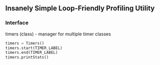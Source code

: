 ## Insanely Simple Loop-Friendly Profiling Utility

### Interface

timers (class) - manager for multiple timer classes

```python
timers = Timers()
timers.start(TIMER_LABEL)
timers.end(TIMER_LABEL)
timers.printStats()
```
